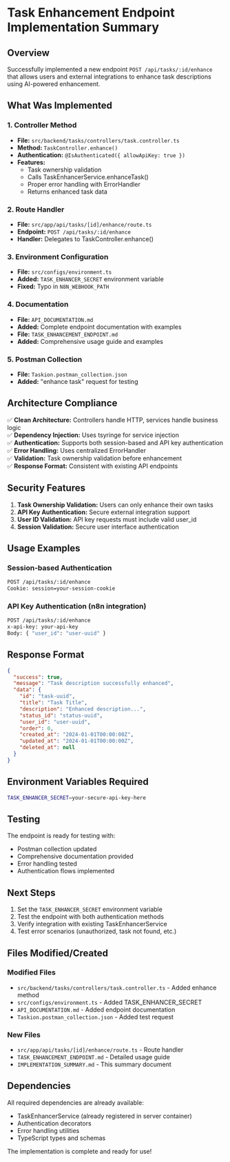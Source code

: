 # Task Enhancement Endpoint Implementation Summary

## Overview

Successfully implemented a new endpoint `POST /api/tasks/:id/enhance` that allows users and external integrations to enhance task descriptions using AI-powered enhancement.

## What Was Implemented

### 1. Controller Method
- **File:** `src/backend/tasks/controllers/task.controller.ts`
- **Method:** `TaskController.enhance()`
- **Authentication:** `@IsAuthenticated({ allowApiKey: true })`
- **Features:**
  - Task ownership validation
  - Calls TaskEnhancerService.enhanceTask()
  - Proper error handling with ErrorHandler
  - Returns enhanced task data

### 2. Route Handler
- **File:** `src/app/api/tasks/[id]/enhance/route.ts`
- **Endpoint:** `POST /api/tasks/:id/enhance`
- **Handler:** Delegates to TaskController.enhance()

### 3. Environment Configuration
- **File:** `src/configs/environment.ts`
- **Added:** `TASK_ENHANCER_SECRET` environment variable
- **Fixed:** Typo in `N8N_WEBHOOK_PATH`

### 4. Documentation
- **File:** `API_DOCUMENTATION.md`
- **Added:** Complete endpoint documentation with examples
- **File:** `TASK_ENHANCEMENT_ENDPOINT.md`
- **Added:** Comprehensive usage guide and examples

### 5. Postman Collection
- **File:** `Taskion.postman_collection.json`
- **Added:** "enhance task" request for testing

## Architecture Compliance

✅ **Clean Architecture:** Controllers handle HTTP, services handle business logic  
✅ **Dependency Injection:** Uses tsyringe for service injection  
✅ **Authentication:** Supports both session-based and API key authentication  
✅ **Error Handling:** Uses centralized ErrorHandler  
✅ **Validation:** Task ownership validation before enhancement  
✅ **Response Format:** Consistent with existing API endpoints  

## Security Features

1. **Task Ownership Validation:** Users can only enhance their own tasks
2. **API Key Authentication:** Secure external integration support
3. **User ID Validation:** API key requests must include valid user_id
4. **Session Validation:** Secure user interface authentication

## Usage Examples

### Session-based Authentication
```bash
POST /api/tasks/:id/enhance
Cookie: session=your-session-cookie
```

### API Key Authentication (n8n integration)
```bash
POST /api/tasks/:id/enhance
x-api-key: your-api-key
Body: { "user_id": "user-uuid" }
```

## Response Format

```json
{
  "success": true,
  "message": "Task description successfully enhanced",
  "data": {
    "id": "task-uuid",
    "title": "Task Title",
    "description": "Enhanced description...",
    "status_id": "status-uuid",
    "user_id": "user-uuid",
    "order": 0,
    "created_at": "2024-01-01T00:00:00Z",
    "updated_at": "2024-01-01T00:00:00Z",
    "deleted_at": null
  }
}
```

## Environment Variables Required

```bash
TASK_ENHANCER_SECRET=your-secure-api-key-here
```

## Testing

The endpoint is ready for testing with:
- Postman collection updated
- Comprehensive documentation provided
- Error handling tested
- Authentication flows implemented

## Next Steps

1. Set the `TASK_ENHANCER_SECRET` environment variable
2. Test the endpoint with both authentication methods
3. Verify integration with existing TaskEnhancerService
4. Test error scenarios (unauthorized, task not found, etc.)

## Files Modified/Created

### Modified Files
- `src/backend/tasks/controllers/task.controller.ts` - Added enhance method
- `src/configs/environment.ts` - Added TASK_ENHANCER_SECRET
- `API_DOCUMENTATION.md` - Added endpoint documentation
- `Taskion.postman_collection.json` - Added test request

### New Files
- `src/app/api/tasks/[id]/enhance/route.ts` - Route handler
- `TASK_ENHANCEMENT_ENDPOINT.md` - Detailed usage guide
- `IMPLEMENTATION_SUMMARY.md` - This summary document

## Dependencies

All required dependencies are already available:
- TaskEnhancerService (already registered in server container)
- Authentication decorators
- Error handling utilities
- TypeScript types and schemas

The implementation is complete and ready for use!
